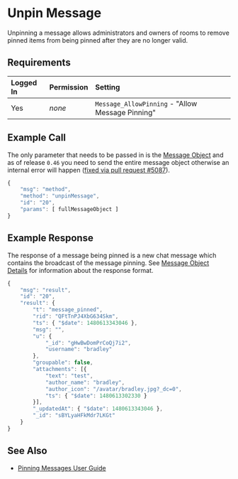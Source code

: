 # Unpin Message

Unpinning a message allows administrators and owners of rooms to remove pinned items from being pinned after they are no longer valid.

## Requirements

| Logged In | Permission | Setting |
| :--- | :--- | :--- |
| Yes | _none_ | `Message_AllowPinning` - "Allow Message Pinning" |

## Example Call

The only parameter that needs to be passed in is the [Message Object]() and as of release `0.46` you need to send the entire message object otherwise an internal error will happen \([fixed via pull request \#5087](https://github.com/RocketChat/Rocket.Chat/pull/5087)\).

```javascript
{
    "msg": "method",
    "method": "unpinMessage",
    "id": "20",
    "params": [ fullMessageObject ]
}
```

## Example Response

The response of a message being pinned is a new chat message which contains the broadcast of the message pinning. See [Message Object Details]() for information about the response format.

```javascript
{
    "msg": "result",
    "id": "20",
    "result": {
        "t": "message_pinned",
        "rid": "QFtTnPJ4XbG634Skm",
        "ts": { "$date": 1480613343046 },
        "msg": "",
        "u": {
            "_id": "gHwBwDomPrCoQj7i2",
            "username": "bradley"
        },
        "groupable": false,
        "attachments": [{
            "text": "test",
            "author_name": "bradley",
            "author_icon": "/avatar/bradley.jpg?_dc=0",
            "ts": { "$date": 1480613302330 }
        }],
        "_updatedAt": { "$date": 1480613343046 },
        "_id": "sBYLyaHFkMdr7LKGt"
    }
}
```

## See Also

* [Pinning Messages User Guide]()

